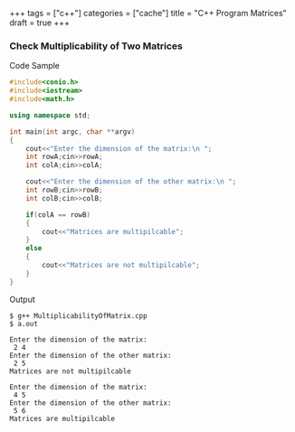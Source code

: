 +++
tags = ["c++"]
categories = ["cache"]
title = "C++ Program Matrices"
draft = true
+++

### Check Multiplicability of Two Matrices		

 Code Sample 
```cpp
#include<conio.h>
#include<iostream>
#include<math.h>

using namespace std;

int main(int argc, char **argv)
{
    cout<<"Enter the dimension of the matrix:\n ";
    int rowA;cin>>rowA;
    int colA;cin>>colA;

    cout<<"Enter the dimension of the other matrix:\n ";
    int rowB;cin>>rowB;
    int colB;cin>>colB;

    if(colA == rowB)
    {
        cout<<"Matrices are multipilcable";
    }
    else
    {
        cout<<"Matrices are not multipilcable";
    }
}
```

 Output 
```
$ g++ MultiplicabilityOfMatrix.cpp
$ a.out

Enter the dimension of the matrix:
 2 4
Enter the dimension of the other matrix:
 2 5
Matrices are not multipilcable

Enter the dimension of the matrix:
 4 5
Enter the dimension of the other matrix:
 5 6
Matrices are multipilcable
```
